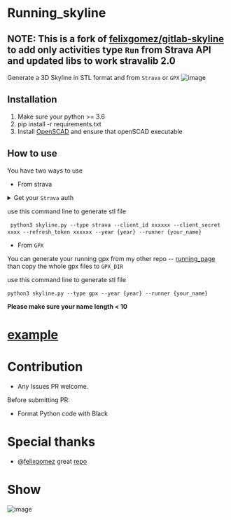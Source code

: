 # Running_skyline
## NOTE: This is a fork of [felixgomez/gitlab-skyline](https://github.com/yihong0618/running_skyline) to add only activities type `Run` from Strava API and updated libs to work stravalib 2.0 
Generate a 3D Skyline in STL format and from `Strava` or `GPX`
![image](https://user-images.githubusercontent.com/15976103/109935576-b54f1000-7d08-11eb-8170-cb930352e451.png)


## Installation

1. Make sure your python >= 3.6
2. pip install -r requirements.txt
3. Install [OpenSCAD](https://www.openscad.org/downloads.html) and ensure that openSCAD executable
## How to use
You have two ways to use

- From strava

<details>
<summary> Get your <code>Strava</code> auth </summary>
<br>

1. Sign in/Sign up [Strava](https://www.strava.com/) account
2. Open after successful Signin [Strava Developers](http://developers.strava.com) -> [Create & Manage Your App](https://strava.com/settings/api)

3. Create `My API Application`: Enter the following information

<br>

![My API Application](https://raw.githubusercontent.com/shaonianche/gallery/master/running_page/strava_settings_api.png)
Created successfully：

<br>

![](https://raw.githubusercontent.com/shaonianche/gallery/master/running_page/created_successfully_1.png)

4. Use the link below to request all permissions: Replace `${your_id}` in the link with `My API Application` Client ID 
```
https://www.strava.com/oauth/authorize?client_id=${your_id}&response_type=code&redirect_uri=http://localhost/exchange_token&approval_prompt=force&scope=read_all,profile:read_all,activity:read_all,profile:write,activity:write
```
![get_all_permissions](https://raw.githubusercontent.com/shaonianche/gallery/master/running_page/get_all_permissions.png)

5. Get the `code` value in the link   

<br>

example：
```
http://localhost/exchange_token?state=&code=1dab37edd9970971fb502c9efdd087f4f3471e6e&scope=read,activity:write,activity:read_all,profile:write,profile:read_all,read_all
```
`code` value：
```
1dab37edd9970971fb502c9efdd087f4f3471e6
```
![get_code](https://raw.githubusercontent.com/shaonianche/gallery/master/running_page/get_code.png)

6. Use `Client_id`、`Client_secret`、`Code` get `refresch_token`: Execute in `Terminal/iTerm`
```
curl -X POST https://www.strava.com/oauth/token \
-F client_id=${Your Client ID} \
-F client_secret=${Your Client Secret} \
-F code=${Your Code} \
-F grant_type=authorization_code
```
example：
```
curl -X POST https://www.strava.com/oauth/token \
-F client_id=12345 \
-F client_secret=b21******d0bfb377998ed1ac3b0 \
-F code=d09******b58abface48003 \
-F grant_type=authorization_code
```
![get_refresch_token](https://raw.githubusercontent.com/shaonianche/gallery/master/running_page/get_refresch_token.png)

</details>

use this command line to generate stl file 

```shell
 python3 skyline.py --type strava --client_id xxxxxx --client_secret xxxx --refresh_token xxxxxx --year {year} --runner {your_name}
```

- From `GPX`

You can generate your running gpx from my other repo -- [running_page](https://github.com/yihong0618/running_page) than copy the whole gpx files to `GPX_DIR`

use this command line to generate stl file
```shell
python3 skyline.py --type gpx --year {year} --runner {your_name}
```

**Please make sure your name length < 10**
# [example](https://github.com/yihong0618/running_skyline/blob/main/example/running_yihong0618_2020.stl)

# Contribution

- Any Issues PR welcome.

Before submitting PR:
- Format Python code with Black

# Special thanks
- @[felixgomez](https://github.com/felixgomez/gitlab-skyline) great [repo](https://github.com/felixgomez/gitlab-skyline)

# Show
![image](https://user-images.githubusercontent.com/15976103/115823302-b105c000-a438-11eb-8f86-5743ead4c549.png)
